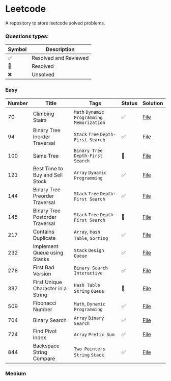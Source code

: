 # Leetcode

A repository to store leetcode solved problems.

### Questions types: 

| Symbol            | Description |
|-------------------| ----------- |
| :white_check_mark: | Resolved and Reviewed |
| :construction:    | Resolved |
| :x:               | Unsolved | 

### Easy

| Number | Title                              | Tags                            | Status              | Solution                                                                                                         |
|--------|------------------------------------|---------------------------------|---------------------|------------------------------------------------------------------------------------------------------------------| 
| 70 | Climbing Stairs                    | `Math` `Dynamic Programming` `Memorization` | :white_check_mark:  | [File](https://github.com/johnazedo/interview-questions/blob/main/leetcode/easy/climbing_stairs.go)              
| 94     | Binary Tree Inorder Traversal      | `Stack` `Tree` `Depth-First Search` | :white_check_mark:  | [File](https://github.com/johnazedo/interview-questions/blob/main/leetcode/easy/binary_tree_inorder_traversal.go) |
| 100 | Same Tree                          | `Binary Tree` `Depth-First Search` | :construction:      | [File](https://github.com/johnazedo/interview-questions/blob/main/leetcode/easy/same_tree.go)                    |
| 121    | Best Time to Buy and Sell Stock    | `Array` `Dynamic Programming`   | :white_check_mark:  | [File](https://github.com/johnazedo/interview-questions/blob/main/leetcode/easy/best_time_to_buy_and_sell_stock.go) |
| 144 | Binary Tree Preorder Traversal     | `Stack` `Tree` `Depth-First Search` | :white_check_mark:  | [File](https://github.com/johnazedo/interview-questions/blob/main/leetcode/easy/binary_tree_preorder_traversal.go) |
| 145 | Binary Tree Postorder Traversal    | `Stack` `Tree` `Depth-First Search` | :construction:      | [File](https://github.com/johnazedo/interview-questions/blob/main/leetcode/easy/binary_tree_postorder_traversal.go) |
| 217 | Contains Duplicate                 | `Array`, `Hash Table`, `Sorting`| :white_check_mark:  | [File](https://github.com/johnazedo/interview-questions/blob/main/leetcode/easy/contains_duplicate.go)           |
| 232 | Implement Queue using Stacks | `Stack` `Design` `Queue` | :white_check_mark: | [File](https://github.com/johnazedo/interview-questions/blob/main/leetcode/easy/implement_queue_using_stacks.go) | 
| 278 | First Bad Version                  | `Binary Search` `Interactive` | :white_check_mark:  | [File](https://github.com/johnazedo/interview-questions/blob/main/leetcode/easy/first_bad_version.go)            |
| 387 | First Unique Character in a String | `Hash Table` `String` `Queue` | :construction:  | [File](https://github.com/johnazedo/interview-questions/blob/main/leetcode/easy/first_unique_character_in_a_string.go)
| 509 | Fibonacci Number                   | `Math`, `Dynamic Programming` | :white_check_mark:  | [File](https://github.com/johnazedo/interview-questions/blob/main/leetcode/easy/fibonacci_number.go)             |
| 704    | Binary Search                      | `Array` `Binary Search`         | :white_check_mark:  | [File](https://github.com/johnazedo/interview-questions/blob/main/leetcode/easy/binary_search.go)                |
| 724 | Find Pivot Index                   | `Array` `Prefix Sum` | :white_check_mark:  | [File](https://github.com/johnazedo/interview-questions/blob/main/leetcode/easy/find_pivot_index.go)             
| 844    | Backspace String Compare           | `Two Pointers` `String` `Stack` | :white_check_mark:  | [File](https://github.com/johnazedo/interview-questions/blob/main/leetcode/easy/backspace_string_compare.go)     |

### Medium